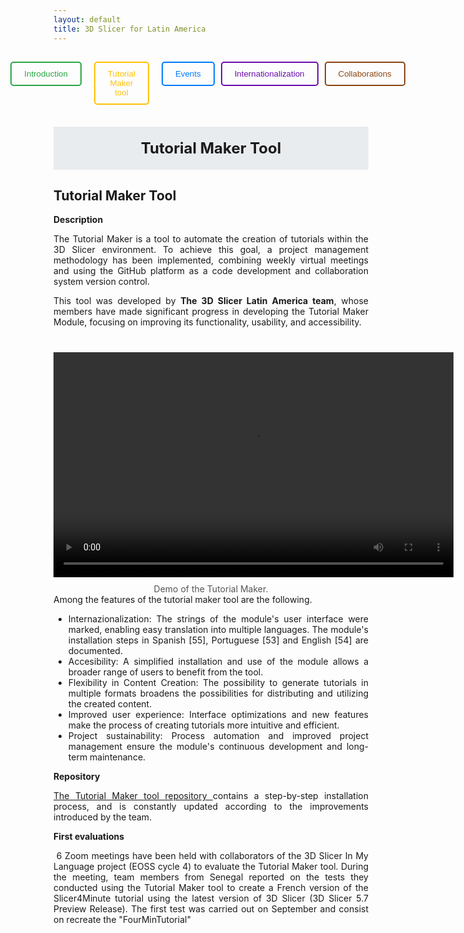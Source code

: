 ```yaml
---
layout: default
title: 3D Slicer for Latin America
---
```

<style>
  .rectangular-button {
    background-color: #4CAF50; 
    color: white; 
    border: none; 
    padding: 12px 24px; 
    font-size: 16px; 
    text-transform: uppercase; 
    cursor: pointer; 
    text-align: center;
    margin: 10px auto; 
    display: inline-block; 
    box-shadow: 0px 4px 6px rgba(0, 0, 0, 0.2); 
    transition: all 0.3s ease; 
  }

  .rectangular-button:hover {
    background-color: #45a049; 
    transform: scale(1.05); 
  }

  .button-description {
    font-size: 14px;
    color: #666;
    margin-top: 10px;
    text-align: center;
    max-width: 400px;
    margin-left: auto;
    margin-right: auto;
  }
    .button-container {
    display: inline-block;
    text-align: center;
    margin: 10px;
  }

  .button-description {
    margin-top: 10px;
    font-size: 14px;
    color: #555;
  }
 .blue-box {
    width: 100%; 
    border: 2px solid #6A0DAD;
    color: black;
    padding: 15px; 
    margin: 0; 
    box-sizing: border-box; 
    text-align: center; 
  
  }

  .justify-text {
    text-align: justify;
  }

</style>


<div style="display: flex; justify-content: center; gap: 10px; padding:15px; ">
  <a href="Index" style="margin-right: 10px; text-decoration:none;">
    <button style="padding:10px 20px; color:#28a745; border:2px solid #28a745; border-radius:5px; background:none; cursor:pointer;">
      Introduction
    </button>
  </a>
  <a href="TutorialMakerTool" style="margin-right: 10px; text-decoration:none;">
    <button style="padding:10px 20px; color:#ffc107; border:2px solid #ffc107; border-radius:5px; background:none; cursor:pointer;">
      Tutorial Maker tool
    </button>
  </a>
  <a href="ProfessionalEvents" style="text-decoration:none;">
    <button style="padding:10px 20px; color:#007BFF; border:2px solid #007BFF; border-radius:5px; background:none; cursor:pointer;">
      Events
    </button>
  </a>
    <a href="EducationalMaterials" style="text-decoration:none;">
    <button style="padding:10px 20px; color:#6A0DAD; border:2px solid #6A0DAD; border-radius:5px; background:none; cursor:pointer;">
      Internationalization
    </button>
  </a>
  
   <a href="Collaboration" style="margin-right: 10px; text-decoration:none;">
    <button style="padding:10px 20px; color: #8B4513; border:2px solid  #8B4513; border-radius:5px; background:none; cursor:pointer;">
      Collaborations
    </button>
  </a>
</div>


<div style="background-color:#e9ecef; padding:20px; margin-top:20px; text-align:center; font-size:24px; font-weight:bold;">
  Tutorial Maker Tool
</div>

## **Tutorial Maker Tool**

**Description**

<div class="justify-text">
The Tutorial Maker is a tool to automate the creation of tutorials within the 3D Slicer environment. To achieve this goal, a project management methodology has been implemented, combining weekly virtual meetings and using the GitHub platform as a code development and collaboration system version control.



This tool was developed by **The 3D Slicer Latin America team**, whose members have made significant progress in developing the Tutorial Maker Module, focusing on improving its functionality, usability, and accessibility.
</div>

<div style="text-align:center; margin-top:40px;">
  <video width="640" height="360" controls>
    <source src="Media/TutorialMakerDemo.mp4" type="video/mp4">
  </video>
  <div class="button-description">Demo of the Tutorial Maker.</div>
</div>


<div class="justify-text">
Among the features of the tutorial maker tool are the following.    

<ul>
  <li>Internazionalization: The strings of the module's user interface were marked, enabling easy translation into multiple languages. The module's installation steps in Spanish [55], Portuguese [53] and English [54] are documented.
</li>
  <li>Accesibility: A simplified installation and use of the module allows a broader range of users to benefit from the tool.
</li>
  <li>Flexibility in Content Creation: 	The possibility to generate tutorials in multiple formats broadens the possibilities for distributing and utilizing the created content.
</li>
<li>Improved user experience: Interface optimizations and new features make the process of creating tutorials more intuitive and efficient. </li>
<li> Project sustainability: Process automation and improved project management ensure the module's continuous development and long-term maintenance.
 </li>
</ul>


**Repository**

<a href="https://github.com/SlicerLatinAmerica/SlicerTutorialMaker" target="_blank">
    The Tutorial Maker tool repository
  </a>
  contains a step-by-step installation process, and is constantly updated according to the improvements introduced by the team.
  


**First evaluations**

 6 Zoom meetings have been held with collaborators of the 3D Slicer In My Language project (EOSS cycle 4) to evaluate the Tutorial Maker tool. During the meeting, team members from Senegal reported on the tests they conducted using the Tutorial Maker tool to create a French version of the Slicer4Minute tutorial using the latest version of 3D Slicer (3D Slicer 5.7 Preview Release). The first test was carried out on September and consist on recreate the "FourMinTutorial"

</div>